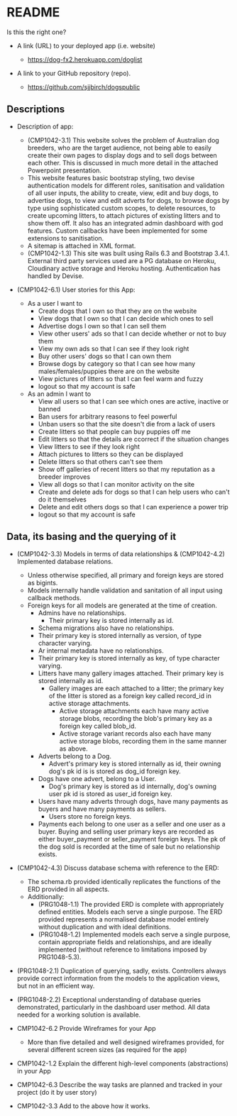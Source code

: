 # README

Is this the right one?

- A link (URL) to your deployed app (i.e. website)
  - https://dog-fx2.herokuapp.com/doglist

- A link to your GitHub repository (repo).
  - https://github.com/sjjbirch/dogspublic

## Descriptions
- Description of app:
  - (CMP1042-3.1) This website solves the problem of Australian dog breeders, who are the target audience, not being able to easily create their own pages to display dogs and to sell dogs between each other. This is discussed in much more detail in the attached Powerpoint presentation.
  - This website features basic bootstrap styling, two devise authentication models for different roles, sanitisation and validation of all user inputs, the ability to create, view, edit and buy dogs, to advertise dogs, to view and edit adverts for dogs, to browse dogs by type using sophisticated custom scopes, to delete resources, to create upcoming litters, to attach pictures of existing litters and to show them off. It also has an integrated admin dashboard with god features. Custom callbacks have been implemented for some extensions to sanitisation.
  - A sitemap is attached in XML format.
  - (CMP1042-1.3) This site was built using Rails 6.3 and Bootstrap 3.4.1. External third party services used are a PG database on Heroku, Cloudinary active storage and Heroku hosting. Authentication has handled by Devise.

- (CMP1042-6.1) User stories for this App:
  - As a user I want to
    - Create dogs that I own so that they are on the website
    - View dogs that I own so that I can decide which ones to sell
    - Advertise dogs I own so that I can sell them
    - View other users' ads so that I can decide whether or not to buy them
    - View my own ads so that I can see if they look right
    - Buy other users' dogs so that I can own them
    - Browse dogs by category so that I can see how many males/females/puppies there are on the website
    - View pictures of litters so that I can feel warm and fuzzy
    - logout so that my account is safe
  - As an admin I want to
    - View all users so that I can see which ones are active, inactive or banned
    - Ban users for arbitrary reasons to feel powerful
    - Unban users so that the site doesn't die from a lack of users
    - Create litters so that people can buy puppies off me
    - Edit litters so that the details are ccorrect if the situation changes
    - View litters to see if they look right
    - Attach pictures to litters so they can be displayed
    - Delete litters so that others can't see them
    - Show off galleries of recent litters so that my reputation as a breeder improves
    - View all dogs so that I can monitor activity on the site
    - Create and delete ads for dogs so that I can help users who can't do it themselves
    - Delete and edit others dogs so that I can experience a power trip
    - logout so that my account is safe

## Data, its basing and the querying of it
- (CMP1042-3.3) Models in terms of data relationships & (CMP1042-4.2) Implemented database relations.
  - Unless otherwise specified, all primary and foreign keys are stored as bigints.
  - Models internally handle validation and sanitation of all input using callback methods.
  - Foreign keys for all models are generated at the time of creation.
    - Admins have no relationships.
      - Their primary key is stored internally as id.
    - Schema migrations also have no relationships.
     - Their primary key is stored internally as version, of type character varying.
    - Ar internal metadata have no relationships.
     - Their primary key is stored internally as key, of type character varying.
    - Litters have many gallery images attached. Their primary key is stored internally as id.
      - Gallery images are each attached to a litter; the primary key of the litter is stored as a foreign key called record_id in active storage attachments.
        - Active storage attachments each have many active storage blobs, recording the blob's primary key as a foreign key called blob_id.
        - Active storage variant records also each have many active storage blobs, recording them in the same manner as above.
    - Adverts belong to a Dog.
      - Advert's primary key is stored internally as id, their owning dog's pk id is is stored as dog_id foreign key.
    - Dogs have one advert, belong to a User.
      - Dog's primary key is stored as id internally, dog's owning user pk id is stored as user_id foreign key.
    - Users have many adverts through dogs, have many payments as buyers and have many payments as sellers.
      - Users store no foreign keys.
    - Payments each belong to one user as a seller and one user as a buyer. Buying and selling user primary keys are recorded as either buyer_payment or seller_payment foreign keys. The pk of the dog sold is recorded at the time of sale but no relationship exists.

- (CMP1042-4.3) Discuss database schema with reference to the ERD:
  - The schema.rb provided identically replicates the functions of the ERD provided in all aspects.
  - Additionally:
    - (PRG1048-1.1) The provided ERD is complete with appropriately defined entities. Models each serve a single purpose. The ERD provided represents a normalised database model entirely without duplication and with ideal definitions.
    - (PRG1048-1.2) Implemented models each serve a single purpose, contain appropriate fields and relationships, and are ideally implemented (without reference to limitations imposed by PRG1048-5.3).
    
- (PRG1048-2.1) Duplication of querying, sadly, exists. Controllers always provide correct information from the models to the application views, but not in an efficient way.

- (PRG1048-2.2) Exceptional understanding of database queries demonstrated, particularly in the dashboard user method. All data needed for a working solution is available.

- CMP1042-6.2 Provide Wireframes for your App
  - More than five detailed and well designed wireframes provided, for several different screen sizes (as required for the app)

- CMP1042-1.2 Explain the different high-level components (abstractions) in your App

- CMP1042-6.3 Describe the way tasks are planned and tracked in your project (do it by user story)

- CMP1042-3.3 Add to the above how it works.